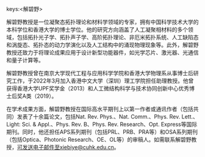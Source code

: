 keys:<解碧野>


解碧野教授是一位凝聚态拓扑理论和材料学领域的专家，拥有中国科学技术大学的本科学位和香港大学的博士学位。他的研究方向涵盖了人工凝聚相材料的多个领域，包括拓扑光子学、拓扑声子学、高阶拓扑理论、非厄米拓扑系统、人工缺陷态和涡旋态、拓扑态的动力学演化以及人工结构中的涌现物理现象等。此外，解碧野教授还致力于将理论成果应用于设计新型功能器件，如光学芯片、激光器、光通信和量子计算等。

解碧野教授曾在南京大学现代工程与应用科学学院和香港大学物理系从事博士后研究工作，于2022年3月加入香港中文大学（深圳）理工学院担任助理教授。他曾获得香港大学UPF奖学金（2013）和人工微结构科学与技术协同创新中心优秀博士后奖A类（2019）。

在学术成果方面，解碧野教授在国际高水平期刊上以第一作者或通讯作者（包括共同）发表了十余篇论文，包括Nat. Rev. Phys.、Nat. Comm.、Phys. Rev. Lett.、Light: Sci. & Appl.、Phys. Rev. B、Phys. Rev. Research、Opt. Express等国际期刊。同时，他还担任APS系列期刊（包括PRL、PRB、PRA等）和OSA系列期刊（包括Optica、Photonic Research、OE、OL等）的审稿人。如需联系解碧野教授，可发送电子邮件至xiebiye@cuhk.edu.cn。